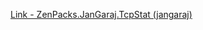 [Link - ZenPacks.JanGaraj.TcpStat (jangaraj)](https://github.com/jangaraj/ZenPacks.JanGaraj.TcpStat)
